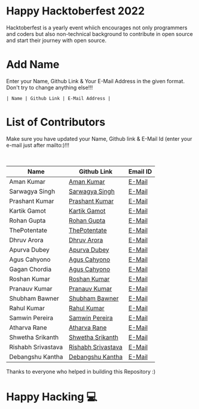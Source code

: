 <h1>Happy Hacktoberfest 2022</h1>
<p>Hacktoberfest is a yearly event whiich encourages not only programmers and coders but also non-technical background to contribute in open source and start their journey with open source.</p>

# Add Name

<p>Enter your Name, Github Link & Your E-Mail Address in the given format. Don't try to change anything else!!!</p>
<code>| Name | Github Link | E-Mail Address |</code>

# List of Contributors

<p>Make sure you have updated your Name, Github link & E-Mail Id (enter your e-mail just after mailto:)!!!</p>
<br>
  
| Name | Github Link | Email ID |
| ------|----------|---------- |
| Aman Kumar | <a href="https://github.com/king04aman/">Aman Kumar</a> | <a href="mailto:aman.kumar@esportzvio.com">E-Mail</a> |
| Sarwagya Singh | <a href="https://github.com/0xsarwagya/">Sarwagya Singh</a> | <a href="mailto:sarwagya.singh@esportzvio.com">E-Mail</a> |
| Prashant Kumar | <a href="https://github.com/prashantty/">Prashant Kumar</a> | <a href="mailto:prashantty9991@gmail.com">E-Mail</a> |
| Kartik Gamot | <a href="https://github.com/kart027/">Kartik Gamot</a> | <a href="mailto:gamotkartik2002@gmail.com">E-Mail</a> |
| Rohan Gupta | <a href="https://github.com/rohan09-raj/">Rohan Gupta</a> | <a href="rajrohan1419@gmail.com">E-Mail</a> |
| ThePotentate | <a href="https://github.com/thepotentateop/">ThePotentate</a> | <a href="mailto:hello@email.com">E-Mail</a> |
| Dhruv Arora | <a href="https://github.com/lord-benjamin/">Dhruv Arora</a> | <a href="mailto:dhruvarora2612@gmail.com">E-Mail</a> |
| Apurva Dubey | <a href="https://github.com/umbridge/">Apurva Dubey</a> | <a href="mailto:apurva925dubey@gmail.com">E-Mail</a> |
| Agus Cahyono | <a href="https://github.com/balitax/">Agus Cahyono</a> | <a href="mailto:cahyo.mamen@gmail.com">E-Mail</a> |
| Gagan Chordia | <a href="https://github.com/gagan-gv/">Agus Cahyono</a> | <a href="mailto:chordiagagan@gmail.com">E-Mail</a> |
| Roshan Kumar | <a href="https://github.com/coderoshan18093">Roshan Kumar</a> | <a href="mailto:anitamishraasansol@gmail.com">E-Mail</a>
| Pranauv Kumar | <a href="https://github.com/Pranauv-Kumar1803/">Pranauv Kumar</a> | <a href="mailto:pranauv1803@gmail.com">E-Mail</a> |
| Shubham Bawner | <a href="https://github.com/Shubhambawner/">Shubham Bawner</a> | <a href="mailto:wurtzreaxnwittigreaxn@gmail.com">E-Mail</a> |
| Rahul Kumar | <a href="https://github.com/krrahul23/">Rahul Kumar</a> | <a href="mailto:raulk023@gmail.com">E-Mail</a> |
| Samwin Pereira | <a href="https://github.com/samwinp">Samwin Pereira</a> | <a href="samwinpereira@gmail.com">E-Mail</a> |
| Atharva Rane | <a href="https://github.com/atharane/">Atharva Rane</a> | <a href="mailto:atharvarane051102@gmail.com">E-Mail</a> |
| Shwetha Srikanth | <a href="https://github.com/shwe14101/">Shwetha Srikanth</a> | <a href="mailto:shwethasrikanth14@gmail.com">E-Mail</a> |
| Rishabh Srivastava | <a href="https://github.com/RishabhSrivastava1423">Rishabh Srivastava</a> | <a href="mailto:rishabhsrivastava1409@gmail.com">E-Mail</a> |
| Debangshu Kantha | <a href="https://github.com/Debangshu97">Debangshu Kantha</a> | <a href="mailto:kanthadebangshu97@gmail.com">E-Mail</a> |

Thanks to everyone who helped in building this Repository :)

# Happy Hacking 💻

